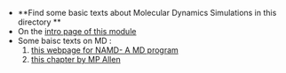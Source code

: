 - **Find some basic texts about Molecular Dynamics Simulations in this directory **
- On the [intro page of this module](https://github.com/cpayal/caddtools/tree/main/md_simulations)
- Some baisc texts on MD :
    1. [this webpage for NAMD- A MD program](https://github.com/cpayal/caddtools/blob/main/md_simulations/Basic_Guides/01_Introduction_to_MD/01_intro_to_md.pdf)
    2. [this chapter by MP Allen](https://github.com/cpayal/caddtools/blob/main/md_simulations/Basic_Guides/01_Introduction_to_MD/intro_to_md_MP_Allen.pdf)
